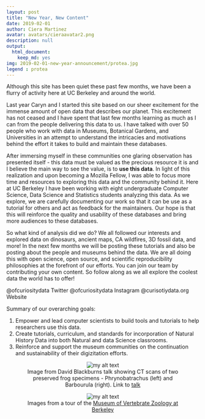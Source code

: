 ```yaml
---
layout: post
title: "New Year, New Content"
date: 2019-02-01
author: Ciera Martinez
avatar: avatars/cieraavatar2.png
description: null
output: 
  html_document: 
    keep_md: yes
img: 2019-02-01-new-year-announcement/protea.jpg
legend : protea
---
```


Although this site has been quiet these past few months, we have been a flurry of activity here at UC Berkeley and around the world.  

Last year Caryn and I started this site based on our sheer excitement for the immense amount of open data that describes our planet. This excitement has not ceased and I have spent that last few months learning as much as I can from the people delivering this data to us. I have talked with over 50 people who work with data in Museums, Botanical Gardens, and Universities in an attempt to understand the intricacies and motivations behind the effort it takes to build and maintain these databases.

After immersing myself in these communities one glaring observation has presented itself - this data must be valued as the precious resource it is and I believe the main way to see the value, is to **use this data**.  In light of this realization and upon becoming a Mozilla Fellow, I was able to focus more time and resources to exploring this data and the community behind it. Here at UC Berkeley I have been working with eight undergraduate Computer Science, Data Science and Statistics students analyzing this data. As we explore, we are carefully documenting our work so that it can be use as a tutorial for others and act as feedback for the maintainers. Our hope is that this will reinforce the quality and usability of these databases and bring more audiences to these databases. 

So what kind of analysis did we do? We all followed our interests and explored data on dinosaurs, ancient maps, CA wildfires, 3D fossil data, and more! In the next few months we will be posting these tutorials and also be posting about the people and museums behind the data. We are all doing this with open science, open source, and scientific reproducibility philosophies at the forefront of our efforts. You can join our team by contributing your own content. So follow along as we all explore the coolest data the world has to offer! 


@ofcuriositydata Twitter
@ofcuriositydata Instagram 
@curisotiydata.org Website

Summary of our overarching goals:

1. Empower and lead computer scientists to build tools and tutorials to help researchers use this data. 
2. Create tutorials, curriculum, and standards for incorporation of Natural History Data into both Natural and data Science classrooms. 
3. Reinforce and support the museum communities on the continuation and sustainability of their digizitation efforts.


<center><figure>
    <img src="../assets/img/2018-06-18-Meeting-the-Modern-Naturalists_at_the_digital_data_conference/frogs.jpg" alt="my alt text"/>
  <figcaption>Image from David Blackburns talk showing CT scans of two preserved frog specimens - Phrynobatrachus (left) and Barbourula (right). Link to <a href="https://www.idigbio.org/wiki/images/9/9c/2018_iDigBio_Blackburn.pdf">talk</a></figcaption>
</figure></center>


<center><figure>
  <img src="../assets/img/2018-06-18-Meeting-the-Modern-Naturalists_at_the_digital_data_conference/zoologicalMuseum_1.jpg" alt="my alt text"/>
  <figcaption>Images from a tour of the <a href="http://mvz.berkeley.edu/">Museum of Vertebrate Zoology at Berkeley</a></figcaption>
</figure></center>

